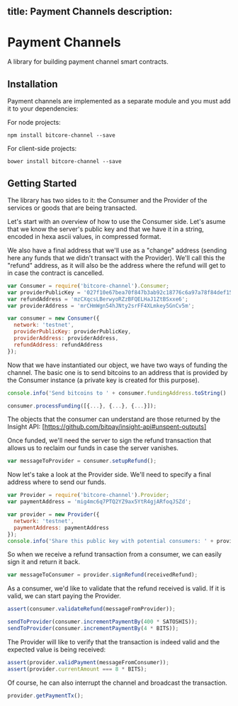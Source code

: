 title: Payment Channels
description: 
---
# Payment Channels

A library for building payment channel smart contracts.

## Installation

Payment channels are implemented as a separate module and you must add it to your dependencies:

For node projects:
```
npm install bitcore-channel --save
```

For client-side projects:
```
bower install bitcore-channel --save
```

Getting Started
---------------

The library has two sides to it: the Consumer and the Provider of the services
or goods that are being transacted.

Let's start with an overview of how to use the Consumer side. Let's asume
that we know the server's public key and that we have it in a string, encoded
in hexa ascii values, in compressed format.

We also have a final address that we'll use as a "change" address (sending here
any funds that we didn't transact with the Provider). We'll call this the
"refund" address, as it will also be the address where the refund will get to
in case the contract is cancelled.

```javascript
var Consumer = require('bitcore-channel').Consumer;
var providerPublicKey = '027f10e67bea70f847b3ab92c18776c6a97a78f84def158afc31fd98513d42912e';
var refundAddress = 'mzCXqcsLBerwyoRZzBFQELHaJ1ZtBSxxe6';
var providerAddress = 'mrCHmWgn54hJNty2srFF4XLmkey5GnCv5m';

var consumer = new Consumer({
  network: 'testnet',
  providerPublicKey: providerPublicKey,
  providerAddress: providerAddress,
  refundAddress: refundAddress
});
```

Now that we have instantiated our object, we have two ways of funding the
channel. The basic one is to send bitcoins to an address that is provided by
the Consumer instance (a private key is created for this purpose).

```javascript
console.info('Send bitcoins to ' + consumer.fundingAddress.toString() ' to fund the channel');

consumer.processFunding([{...}, {...}, {...}]);
```

The objects that the consumer can understand are those returned by the Insight API:
[https://github.com/bitpay/insight-api#unspent-outputs]

Once funded, we'll need the server to sign the refund transaction that allows
us to reclaim our funds in case the server vanishes.

```javascript
var messageToProvider = consumer.setupRefund();
```

Now let's take a look at the Provider side. We'll need to specify a final
address where to send our funds.

```javascript
var Provider = require('bitcore-channel').Provider;
var paymentAddress = 'mig4mc6q7PTQ2YZ9ax5YtR4gjARfoqJSZd';

var provider = new Provider({
  network: 'testnet',
  paymentAddress: paymentAddress
});
console.info('Share this public key with potential consumers: ' + provider.getPublicKey());
```

So when we receive a refund transaction from a consumer, we can easily sign it
and return it back.

```javascript
var messageToConsumer = provider.signRefund(receivedRefund);
```

As a consumer, we'd like to validate that the refund received is valid. If it
is valid, we can start paying the Provider.

```javascript
assert(consumer.validateRefund(messageFromProvider));

sendToProvider(consumer.incrementPaymentBy(400 * SATOSHIS));
sendToProvider(consumer.incrementPaymentBy(4 * BITS));
```

The Provider will like to verify that the transaction is indeed valid and the
expected value is being received:

```javascript
assert(provider.validPayment(messageFromConsumer));
assert(provider.currentAmount === 8 * BITS);
```

Of course, he can also interrupt the channel and broadcast the transaction.

```javascript
provider.getPaymentTx();
```
